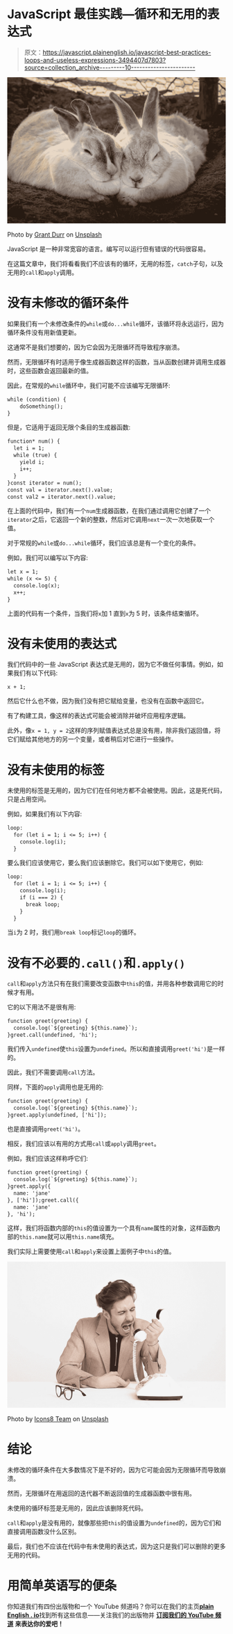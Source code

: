 # JavaScript 最佳实践—循环和无用的表达式

> 原文：<https://javascript.plainenglish.io/javascript-best-practices-loops-and-useless-expressions-3494407d7803?source=collection_archive---------10----------------------->

![](img/c362b8aae270527bbabb014be4842946.png)

Photo by [Grant Durr](https://unsplash.com/@blizzard88?utm_source=medium&utm_medium=referral) on [Unsplash](https://unsplash.com?utm_source=medium&utm_medium=referral)

JavaScript 是一种非常宽容的语言。编写可以运行但有错误的代码很容易。

在这篇文章中，我们将看看我们不应该有的循环，无用的标签，`catch`子句，以及无用的`call`和`apply`调用。

# 没有未修改的循环条件

如果我们有一个未修改条件的`while`或`do...while`循环，该循环将永远运行，因为循环条件没有用新值更新。

这通常不是我们想要的，因为它会因为无限循环而导致程序崩溃。

然而，无限循环有时适用于像生成器函数这样的函数，当从函数创建并调用生成器时，这些函数会返回最新的值。

因此，在常规的`while`循环中，我们可能不应该编写无限循环:

```
while (condition) {
    doSomething();
}
```

但是，它适用于返回无限个条目的生成器函数:

```
function* num() {
  let i = 1;
  while (true) {
    yield i;
    i++;
  }
}const iterator = num();
const val = iterator.next().value;
const val2 = iterator.next().value;
```

在上面的代码中，我们有一个`num`生成器函数，在我们通过调用它创建了一个`iterator`之后，它返回一个新的整数，然后对它调用`next`一次一次地获取一个值。

对于常规的`while`或`do...while`循环，我们应该总是有一个变化的条件。

例如，我们可以编写以下内容:

```
let x = 1;
while (x <= 5) {
  console.log(x);
  x++;
}
```

上面的代码有一个条件，当我们将`x`加 1 直到`x`为 5 时，该条件结束循环。

# 没有未使用的表达式

我们代码中的一些 JavaScript 表达式是无用的，因为它不做任何事情。例如，如果我们有以下代码:

```
x + 1;
```

然后它什么也不做，因为我们没有把它赋给变量，也没有在函数中返回它。

有了构建工具，像这样的表达式可能会被消除并破坏应用程序逻辑。

此外，像`x = 1, y = 2`这样的序列赋值表达式总是没有用，除非我们返回值，将它们赋给其他地方的另一个变量，或者稍后对它进行一些操作。

# 没有未使用的标签

未使用的标签是无用的，因为它们在任何地方都不会被使用。因此，这是死代码，只是占用空间。

例如，如果我们有以下内容:

```
loop:
  for (let i = 1; i <= 5; i++) {
    console.log(i);
  }
```

要么我们应该使用它，要么我们应该删除它。我们可以如下使用它，例如:

```
loop:
  for (let i = 1; i <= 5; i++) {
    console.log(i);
    if (i === 2) {
      break loop;
    }
  }
```

当`i`为 2 时，我们用`break loop`标记`loop`的循环。

# 没有不必要的`.call()`和`.apply()`

`call`和`apply`方法只有在我们需要改变函数中`this`的值，并用各种参数调用它的时候才有用。

它的以下用法不是很有用:

```
function greet(greeting) {
  console.log(`${greeting} ${this.name}`);
}greet.call(undefined, 'hi');
```

我们传入`undefined`使`this`设置为`undefined`。所以和直接调用`greet('hi')`是一样的。

因此，我们不需要调用`call`方法。

同样，下面的`apply`调用也是无用的:

```
function greet(greeting) {
  console.log(`${greeting} ${this.name}`);
}greet.apply(undefined, ['hi']);
```

也是直接调用`greet('hi')`。

相反，我们应该以有用的方式用`call`或`apply`调用`greet`。

例如，我们应该这样称呼它们:

```
function greet(greeting) {
  console.log(`${greeting} ${this.name}`);
}greet.apply({
  name: 'jane'
}, ['hi']);greet.call({
  name: 'jane'
}, 'hi');
```

这样，我们将函数内部的`this`的值设置为一个具有`name`属性的对象，这样函数内部的`this.name`就可以用`this.name`填充。

我们实际上需要使用`call`和`apply`来设置上面例子中`this`的值。

![](img/4049511a3b3c62a00950dd94d386efa0.png)

Photo by [Icons8 Team](https://unsplash.com/@icons8?utm_source=medium&utm_medium=referral) on [Unsplash](https://unsplash.com?utm_source=medium&utm_medium=referral)

# 结论

未修改的循环条件在大多数情况下是不好的，因为它可能会因为无限循环而导致崩溃。

然而，无限循环在用返回的迭代器不断返回值的生成器函数中很有用。

未使用的循环标签是无用的，因此应该删除死代码。

`call`和`apply`是没有用的，就像那些把`this`的值设置为`undefined`的，因为它们和直接调用函数没什么区别。

最后，我们也不应该在代码中有未使用的表达式，因为这只是我们可以删除的更多无用的代码。

# **用简单英语写的便条**

你知道我们有四份出版物和一个 YouTube 频道吗？你可以在我们的主页[**plain English . io**](https://plainenglish.io/)找到所有这些信息——关注我们的出版物并 [**订阅我们的 YouTube 频道**](https://www.youtube.com/channel/UCtipWUghju290NWcn8jhyAw) **来表达你的爱吧！**
